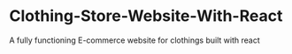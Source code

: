 # Clothing-Store-Website-With-React
A fully functioning E-commerce website for clothings built with react
